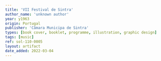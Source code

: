 ```yaml
---
title: 'VII Festival de Sintra'
author_name: 'unknown author'
year: y1963
origin: Portugal
publisher: 'Câmara Municipa de Sintra'
types: [book cover, booklet, programme, illustration, graphic design]
tags: [music]
ref: sol-110-0005
layout: artifact
date_added: 2022-03-04
---
```

